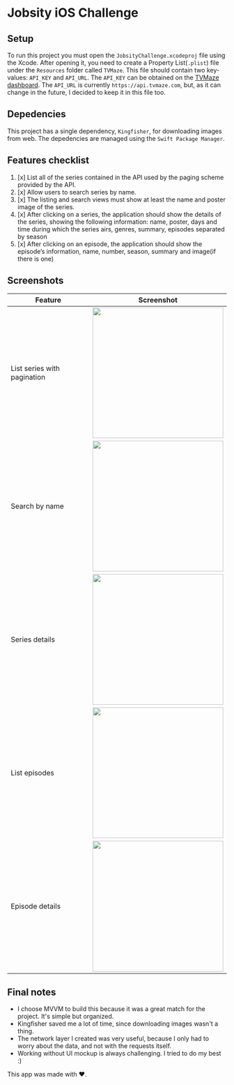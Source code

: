 # Jobsity iOS Challenge

## Setup

To run this project you must open the `JobsityChallenge.xcodeproj` file using the Xcode.
After opening it, you need to create a Property List(`.plist`) file under the `Resources` folder called `TVMaze`.
This file should contain two key-values: `API_KEY` and `API_URL`. The `API_KEY` can be obtained on the [TVMaze dashboard](https://www.tvmaze.com/dashboard).
The `API_URL` is currently `https://api.tvmaze.com`, but, as it can change in the future, I decided to keep it in this file too.

## Depedencies

This project has a single dependency, `Kingfisher`, for downloading images from web. The depedencies are managed using the `Swift Package Manager`.

## Features checklist

1. [x] List all of the series contained in the API used by the paging scheme provided by the
API.
2. [x] Allow users to search series by name.
3. [x] The listing and search views must show at least the name and poster image of the
series.
4. [x] After clicking on a series, the application should show the details of the series, showing
the following information: name, poster, days and time during which the series airs, genres, summary, episodes separated by season
5. [x] After clicking on an episode, the application should show the episode’s information, name, number, season, summary and image(if there is one)

## Screenshots

| Feature | Screenshot |
| ------- | ---------- |
| List series with pagination | <img width=300 src="https://user-images.githubusercontent.com/23380987/212523410-b263188a-5015-4a45-9d3f-19283e6a13b2.png"> |
| Search by name | <img width=300 src="https://user-images.githubusercontent.com/23380987/212523419-2c1bc63a-3a34-44ae-af3a-3d47088dc151.png"> |
| Series details | <img width=300 src="https://user-images.githubusercontent.com/23380987/212523491-356862ac-3119-4764-8dee-62fa6d78a913.png"> |
| List episodes | <img width=300 src="https://user-images.githubusercontent.com/23380987/212523459-2531e671-cdfd-40dc-a1ca-3455a8b79631.png"> |
| Episode details | <img width=300 src="https://user-images.githubusercontent.com/23380987/212523473-10542499-6a2d-4d97-bf81-d6879443b1b0.png"> |

## Final notes

- I choose MVVM to build this because it was a great match for the project. It's simple but organized.
- Kingfisher saved me a lot of time, since downloading images wasn't a thing.
- The network layer I created was very useful, because I only had to worry about the data, and not with the requests itself.
- Working without UI mockup is always challenging. I tried to do my best :)

This app was made with ❤️.
